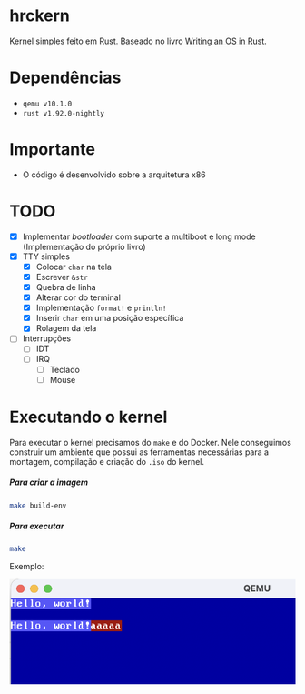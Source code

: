 # hrckern

Kernel simples feito em Rust. Baseado no livro [Writing an OS in Rust](https://os.phil-opp.com/).

# Dependências
- `qemu v10.1.0`
- `rust v1.92.0-nightly`

# Importante
- O código é desenvolvido sobre a arquitetura x86

# TODO
- [x] Implementar *bootloader* com suporte a multiboot e long mode (Implementação do próprio livro)
- [x] TTY simples
  - [x] Colocar `char` na tela
  - [x] Escrever `&str`
  - [x] Quebra de linha
  - [x] Alterar cor do terminal
  - [x] Implementação `format!` e `println!` 
  - [x] Inserir `char` em uma posição específica
  - [x] Rolagem da tela
- [ ] Interrupções
  - [ ] IDT
  - [ ] IRQ
    - [ ] Teclado
    - [ ] Mouse

# Executando o kernel
Para executar o kernel precisamos do `make` e do Docker. Nele conseguimos construir um ambiente que possui as ferramentas necessárias para a montagem, compilação e criação do `.iso` do kernel.

##### Para criar a imagem
```bash
make build-env
```

##### Para executar
```bash
make
```

Exemplo:

![assets/exemplo-kernel.png](assets/exemplo-kernel.png)
